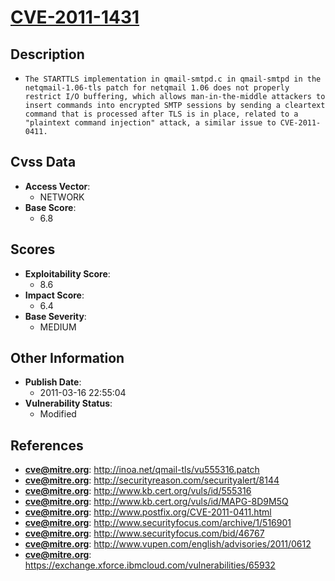 
# [CVE-2011-1431](http://inoa.net/qmail-tls/vu555316.patch)

## Description

- `The STARTTLS implementation in qmail-smtpd.c in qmail-smtpd in the netqmail-1.06-tls patch for netqmail 1.06 does not properly restrict I/O buffering, which allows man-in-the-middle attackers to insert commands into encrypted SMTP sessions by sending a cleartext command that is processed after TLS is in place, related to a "plaintext command injection" attack, a similar issue to CVE-2011-0411.`

## Cvss Data

- **Access Vector**:
  - NETWORK
- **Base Score**:
  - 6.8

## Scores

- **Exploitability Score**:
  - 8.6
- **Impact Score**:
  - 6.4
- **Base Severity**:
  - MEDIUM

## Other Information

- **Publish Date**:
  - 2011-03-16 22:55:04
- **Vulnerability Status**:
  - Modified

## References

- **cve@mitre.org**: http://inoa.net/qmail-tls/vu555316.patch
- **cve@mitre.org**: http://securityreason.com/securityalert/8144
- **cve@mitre.org**: http://www.kb.cert.org/vuls/id/555316
- **cve@mitre.org**: http://www.kb.cert.org/vuls/id/MAPG-8D9M5Q
- **cve@mitre.org**: http://www.postfix.org/CVE-2011-0411.html
- **cve@mitre.org**: http://www.securityfocus.com/archive/1/516901
- **cve@mitre.org**: http://www.securityfocus.com/bid/46767
- **cve@mitre.org**: http://www.vupen.com/english/advisories/2011/0612
- **cve@mitre.org**: https://exchange.xforce.ibmcloud.com/vulnerabilities/65932
